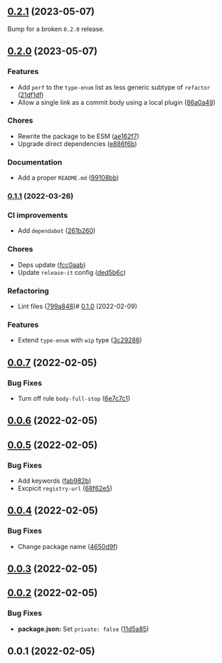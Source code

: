 

## [0.2.1](https://github.com/MorevM/commitlint-config/compare/v0.2.0...v0.2.1) (2023-05-07)

Bump for a broken `0.2.0` release.

## [0.2.0](https://github.com/MorevM/commitlint-config/compare/v0.1.1...v0.2.0) (2023-05-07)


### Features

* Add `perf` to the `type-enum` list as less generic subtype of `refactor` ([21df1df](https://github.com/MorevM/commitlint-config/commit/21df1df1a2a1975b0a8499797e4efc20a4b7a9f0))
* Allow a single link as a commit body using a local plugin ([86a0a49](https://github.com/MorevM/commitlint-config/commit/86a0a49a025b55012646fb3fb6cd3de26bfca87c))


### Chores

* Rewrite the package to be ESM ([ae162f7](https://github.com/MorevM/commitlint-config/commit/ae162f7c2609f250c7b03886f1e446cf769d6793))
* Upgrade direct dependencies ([e886f6b](https://github.com/MorevM/commitlint-config/commit/e886f6b4d447da238b0755b766a9f847b42d7ba9))


### Documentation

* Add a proper `README.md` ([99108bb](https://github.com/MorevM/commitlint-config/commit/99108bbf22ecf3e63f39e1f8e4da7545e14c01b9))

### [0.1.1](https://github.com/MorevM/commitlint-config/compare/v0.1.0...v0.1.1) (2022-03-26)


### CI improvements

* Add `dependabot` ([261b260](https://github.com/MorevM/commitlint-config/commit/261b260b3f428ab22640b510ce69b27578b03d2f))


### Chores

* Deps update ([fcc0aab](https://github.com/MorevM/commitlint-config/commit/fcc0aab4a1b2ef4633fdc7bdbbe4018d5531d28c))
* Update `release-it` config ([ded5b6c](https://github.com/MorevM/commitlint-config/commit/ded5b6c2396dd4eff3c8c7c1dfca2ef916f04882))


### Refactoring

* Lint files ([799a848](https://github.com/MorevM/commitlint-config/commit/799a8489695553a7aaba9416afb3256d50f63acb))# [0.1.0](https://github.com/MorevM/commitlint-config/compare/v0.0.7...v0.1.0) (2022-02-09)


### Features

* Extend `type-enum` with `wip` type ([3c29286](https://github.com/MorevM/commitlint-config/commit/3c29286b222e48848ad42ecc2d2184735da1b39f))

## [0.0.7](https://github.com/MorevM/commitlint-config/compare/v0.0.6...v0.0.7) (2022-02-05)


### Bug Fixes

* Turn off rule `body-full-stop` ([6e7c7c1](https://github.com/MorevM/commitlint-config/commit/6e7c7c1ceda9b6c9a208778750792fc6050f4b13))

## [0.0.6](https://github.com/MorevM/commitlint-config/compare/v0.0.5...v0.0.6) (2022-02-05)

## [0.0.5](https://github.com/MorevM/commitlint-config/compare/v0.0.4...v0.0.5) (2022-02-05)


### Bug Fixes

* Add keywords ([fab982b](https://github.com/MorevM/commitlint-config/commit/fab982b28b1096184beb72bb49cf49bac3a0c6b0))
* Excpicit `registry-url` ([68f62e5](https://github.com/MorevM/commitlint-config/commit/68f62e564e83b31676b25284f283249bb1ff36d9))

## [0.0.4](https://github.com/MorevM/commitlint-config/compare/v0.0.3...v0.0.4) (2022-02-05)


### Bug Fixes

* Change package name ([4650d9f](https://github.com/MorevM/commitlint-config/commit/4650d9f644cb783745e841144f1a1070086a2d06))

## [0.0.3](https://github.com/MorevM/commitlint-config/compare/v0.0.2...v0.0.3) (2022-02-05)

## [0.0.2](https://github.com/MorevM/commitlint-config/compare/v0.0.1...v0.0.2) (2022-02-05)


### Bug Fixes

* **package.json:** Set `private: false` ([11d5a85](https://github.com/MorevM/commitlint-config/commit/11d5a85958c32607b7a414dec57df3b0e4814b6b))

## 0.0.1 (2022-02-05)
